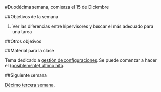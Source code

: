 #Duodécima semana, comienza el 15 de Diciembre

##Objetivos de la semana

1. Ver las diferencias entre hipervisores y buscar el más adecuado
   para una tarea.



##Otros objetivos



##Material para la clase

Tema dedicado a
[gestión de configuraciones](http://jj.github.io/IV/documentos/temas/Gestion_de_configuraciones). Se
puede comenzar a hacer el
[(posiblemente) último hito](http://jj.github.io/IV/documentos/proyecto/5.IaaS). 


##Siguiente semana

[Décimo tercera semana](13-semana.md). 
